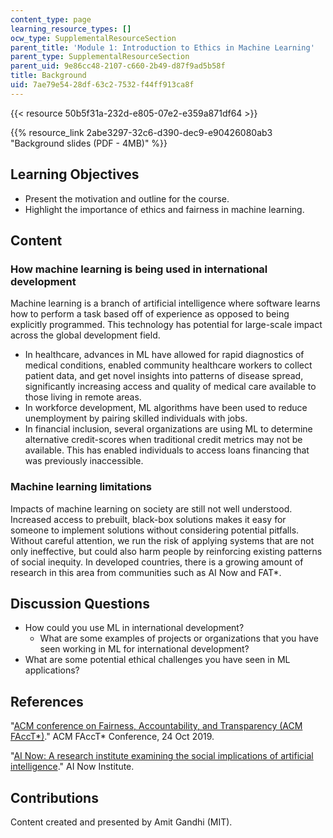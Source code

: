 ```yaml
---
content_type: page
learning_resource_types: []
ocw_type: SupplementalResourceSection
parent_title: 'Module 1: Introduction to Ethics in Machine Learning'
parent_type: SupplementalResourceSection
parent_uid: 9e86cc48-2107-c660-2b49-d87f9ad5b58f
title: Background
uid: 7ae79e54-28df-63c2-7532-f44ff913ca8f
---
```


{{< resource 50b5f31a-232d-e805-07e2-e359a871df64 >}}

{{% resource_link 2abe3297-32c6-d390-dec9-e90426080ab3 "Background slides (PDF - 4MB)" %}}

Learning Objectives
-------------------

*   Present the motivation and outline for the course.
*   Highlight the importance of ethics and fairness in machine learning.

Content
-------

### How machine learning is being used in international development

Machine learning is a branch of artificial intelligence where software learns how to perform a task based off of experience as opposed to being explicitly programmed. This technology has potential for large-scale impact across the global development field.

*   In healthcare, advances in ML have allowed for rapid diagnostics of medical conditions, enabled community healthcare workers to collect patient data, and get novel insights into patterns of disease spread, significantly increasing access and quality of medical care available to those living in remote areas.
*   In workforce development, ML algorithms have been used to reduce unemployment by pairing skilled individuals with jobs.
*   In financial inclusion, several organizations are using ML to determine alternative credit-scores when traditional credit metrics may not be available. This has enabled individuals to access loans financing that was previously inaccessible.

### Machine learning limitations

Impacts of machine learning on society are still not well understood. Increased access to prebuilt, black-box solutions makes it easy for someone to implement solutions without considering potential pitfalls. Without careful attention, we run the risk of applying systems that are not only ineffective, but could also harm people by reinforcing existing patterns of social inequity. In developed countries, there is a growing amount of research in this area from communities such as AI Now and FAT\*.

Discussion Questions
--------------------

*   How could you use ML in international development?
    *   What are some examples of projects or organizations that you have seen working in ML for international development?
*   What are some potential ethical challenges you have seen in ML applications?

References
----------

"[ACM conference on Fairness, Accountability, and Transparency (ACM FAccT\*)](https://fatconference.org/)." ACM FAccT\* Conference, 24 Oct 2019.

"[AI Now: A research institute examining the social implications of artificial intelligence](https://ainowinstitute.org/)." AI Now Institute.

Contributions
-------------

Content created and presented by Amit Gandhi (MIT).